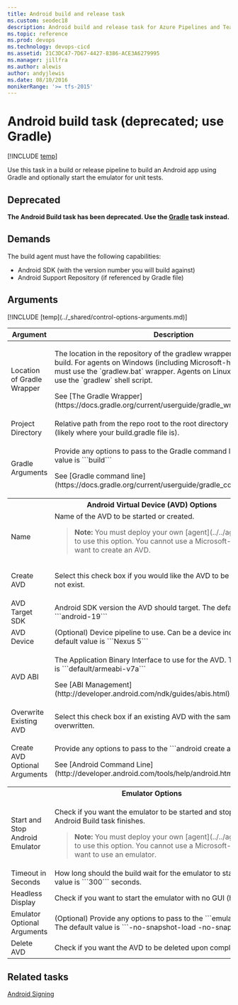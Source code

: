 ```yaml
---
title: Android build and release task
ms.custom: seodec18
description: Android build and release task for Azure Pipelines and Team Foundation Server (TFS)
ms.topic: reference
ms.prod: devops
ms.technology: devops-cicd
ms.assetid: 21C3DC47-7D67-4427-8386-ACE3A6279995
ms.manager: jillfra
ms.author: alewis
author: andyjlewis
ms.date: 08/10/2016
monikerRange: '>= tfs-2015'
---
```


# Android build task (deprecated; use Gradle)

[!INCLUDE [temp](../../_shared/version-tfs-2015-rtm.md)]

Use this task in a build or release pipeline to build an Android app using Gradle and optionally start the emulator for unit tests.

## Deprecated
**The Android Build task has been deprecated. Use the [Gradle](gradle.md) task instead.**

## Demands

The build agent must have the following capabilities:

 * Android SDK (with the version number you will build against)
 * Android Support Repository (if referenced by Gradle file)

 ## Arguments

<table>
<thead>
<tr>
<th>Argument</th>
<th>Description</th>
</tr>
</thead>
<tr>
<td>Location of Gradle Wrapper</td>
<td>
<p>The location in the repository of the gradlew wrapper used for the build. For agents on Windows (including Microsoft-hosted agents), you must use the `gradlew.bat` wrapper. Agents on Linux or macOS can use the `gradlew` shell script.</p>
<p>See [The Gradle Wrapper](https://docs.gradle.org/current/userguide/gradle_wrapper.html).</p>
</td>
</tr>
<tr>
<td>Project Directory</td>
<td>Relative path from the repo root to the root directory of the application (likely where your build.gradle file is).</td>
</tr>
<tr>
<td>Gradle Arguments</td>
<td>
<p>Provide any options to pass to the Gradle command line.     The default value is ```build```</p>
<p>See [Gradle command line](https://docs.gradle.org/current/userguide/gradle_command_line.html).</p>
</td>
</tr>
<tr>
<th style="text-align: center" colspan="2">Android Virtual Device (AVD) Options</th>
</tr>
<tr>
<td>Name
</td>
<td>
Name of the AVD to be started or created.
<blockquote><strong>Note: </strong> You must deploy your own [agent](../../agents/agents.md) to use this option. You cannot use a Microsoft-hosted pool if you want to create an AVD.
</blockquote>
</td>
</tr>
<tr>
<td>Create AVD</td>
<td><p>Select this check box if you would like the AVD to be created if it does not exist.</p>
</td>
</tr>
<tr>
<td>AVD Target SDK</td>
<td>Android SDK version the AVD should target.  The default value is ```android-19```</td>
</tr>
<tr>
<td>AVD Device</td>
<td>(Optional) Device pipeline to use.  Can be a device index or id.  The default value is ```Nexus 5```</td>
</tr>
<tr>
<td>AVD ABI</td>
<td>
<p>The Application Binary Interface to use for the AVD.  The default value is ```default/armeabi-v7a```</p>
<p>See [ABI Management](http://developer.android.com/ndk/guides/abis.html).</p>
</td>
</tr>
<tr>
<td>Overwrite Existing AVD</td>
<td>Select this check box if an existing AVD with the same name should be overwritten.</td>
</tr>
<tr>
<td>Create AVD Optional Arguments</td>
<td>
<p>Provide any options to pass to the ```android create avd``` command.</p>
<p>See [Android Command Line](http://developer.android.com/tools/help/android.html).</p>
</td>
</tr>
<tr>
<th style="text-align: center" colspan="2">Emulator Options</th>
</tr>
<tr>
<td>Start and Stop Android Emulator</td>
<td>
<p>Check if you want the emulator to be started and stopped when Android Build task finishes.</p>
<blockquote><strong>Note: </strong> You must deploy your own [agent](../../agents/agents.md) to use this option. You cannot use a Microsoft-hosted pool if you want to use an emulator.
</blockquote>
</td>
</tr>
<tr>
<td>Timeout in Seconds</td>
<td>
How long should the build wait for the emulator to start.  The default value is ```300``` seconds.
</td>
</tr>
<tr>
<td>Headless Display</td>
<td>
Check if you want to start the emulator with no GUI (headless mode).
</td>
</tr>
<tr>
<td>Emulator Optional Arguments</td>
<td>
(Optional) Provide any options to pass to the ```emulator``` command.  The default value is ```-no-snapshot-load -no-snapshot-save```
</td>
</tr>
<tr>
<td>Delete AVD</td>
<td>
Check if you want the AVD to be deleted upon completion.
</td>
</tr>
[!INCLUDE [temp](../_shared/control-options-arguments.md)]
</table>

## Related tasks

[Android Signing](android-signing.md)
